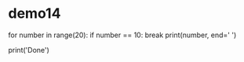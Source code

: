 # demo14

for number in range(20):
    if number == 10:
        break
    print(number, end=' ')

print('Done')
